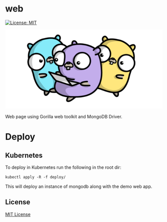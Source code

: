 # web

[![License: MIT](https://img.shields.io/badge/License-MIT-yellow.svg)](https://opensource.org/licenses/MIT)

![Gopher Share](https://github.com/go-stuff/images/blob/master/GOPHER_SHARE_640x320.png)

Web page using Gorilla web toolkit and MongoDB Driver.

# Deploy

## Kubernetes

To deploy in Kubernetes run the following in the root dir:
```
kubectl apply -R -f deploy/
```

This will deploy an instance of mongodb along with the demo web app.

## License

[MIT License](LICENSE)